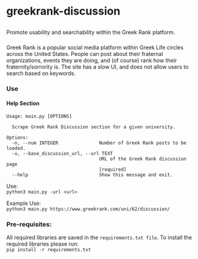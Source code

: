 # greekrank-discussion

##
Promote usability and searchability within the Greek Rank platform.

###
Greek Rank is a popular social media platform within Greek Life circles across the United States. People can post about their fraternal organizations, events they are doing, and (of course) rank how their fraternity/sorrority is. The site has a slow UI, and does not allow users to search based on keywords.

### Use

#### Help Section
```
Usage: main.py [OPTIONS]

  Scrape Greek Rank Discussion section for a given university.

Options:
  -n, --num INTEGER               Number of Greek Rank posts to be loaded.
  -u, --base_discussion_url, --url TEXT
                                  URL of the Greek Rank discussion page
                                  [required]
  --help                          Show this message and exit.
```
 Use:\
 `python3 main.py -url <url>`

 Example Use:\
`python3 main.py https://www.greekrank.com/uni/62/discussion/`

 ### Pre-requisites:
  All required libraries are saved in the `requirements.txt file`. 
  To install the required libraries please run:\
  `pip install -r requirements.txt`